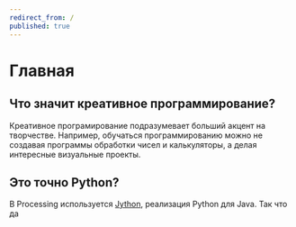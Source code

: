 ```yaml
---
redirect_from: /
published: true
---
```


# Главная

## Что значит креативное программирование?

Креативное програмирование подразумевает больший акцент на творчестве. Например, обучаться программированию можно не создавая программы обработки чисел и калькуляторы, а делая интересные визуальные проекты.

## Это точно Python?

В Processing используется [Jython](https://ru.wikipedia.org/wiki/Jython), реализация Python для Java. Так что да
